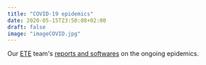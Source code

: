 ```yaml
---
title: "COVID-19 epidemics"
date: 2020-05-15T23:50:08+02:00 
draft: false
image: "imageCOVID.jpg"
---
```


Our [ETE](https://www.mivegec.ird.fr/fr/contact/160-francais/equipes/1205-ete) team's [reports and softwares](http://covid-ete.ouvaton.org/index_en.html) on the ongoing epidemics. 
